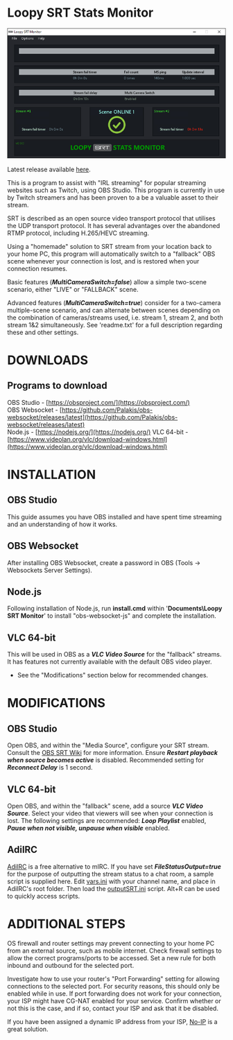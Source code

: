 # Loopy SRT Stats Monitor

![Loopy SRT Stats Monitor](./srt_stats_monitor.png)
  
Latest release available [here](https://github.com/loopy750/SRT-Stats-Monitor/releases/latest).

This is a program to assist with "IRL streaming" for popular streaming websites such as Twitch, using OBS Studio. This program is currently in use by Twitch streamers and has been proven to a be a valuable asset to their stream.

SRT is described as an open source video transport protocol that utilises the UDP transport protocol. It has several advantages over the abandoned RTMP protocol, including H.265/HEVC streaming.

Using a "homemade" solution to SRT stream from your location back to your home PC, this program will automatically switch to a "fallback" OBS scene whenever your connection is lost, and is restored when your connection resumes.

Basic features (**_MultiCameraSwitch=false_**) allow a simple two-scene scenario, either "LIVE" or "FALLBACK" scene.

Advanced features (**_MultiCameraSwitch=true_**) consider for a two-camera multiple-scene scenario, and can alternate between scenes depending on the combination of cameras/streams used, i.e. stream 1, stream 2, and both stream 1&2 simultaneously. See 'readme.txt' for a full description regarding these and other settings.
  
  
  
  
DOWNLOADS
=========

Programs to download
--------------------
OBS Studio - [https://obsproject.com/](https://obsproject.com/)  
OBS Websocket - [https://github.com/Palakis/obs-websocket/releases/latest](https://github.com/Palakis/obs-websocket/releases/latest)  
Node.js - [https://nodejs.org/](https://nodejs.org/)
VLC 64-bit - [https://www.videolan.org/vlc/download-windows.html](https://www.videolan.org/vlc/download-windows.html)


INSTALLATION
============

OBS Studio
----------
This guide assumes you have OBS installed and have spent time streaming and an understanding of how it works.

OBS Websocket
-------------
After installing OBS Websocket, create a password in OBS (Tools -> Websockets Server Settings).

Node.js
-------
Following installation of Node.js, run __install.cmd__ within '__Documents\Loopy SRT Monitor__' to install "obs-websocket-js" and complete the installation.

VLC 64-bit
----------
This will be used in OBS as a **_VLC Video Source_** for the "fallback" streams. It has features not currently available with the default OBS video player.

* See the "Modifications" section below for recommended changes.


MODIFICATIONS
=============

OBS Studio
----------
Open OBS, and within the "Media Source", configure your SRT stream. Consult the [OBS SRT Wiki](https://obsproject.com/wiki/Streaming-With-SRT-Protocol) for more information. Ensure **_Restart playback when source becomes active_** is disabled. Recommended setting for **_Reconnect Delay_** is 1 second.

VLC 64-bit
----------
Open OBS, and within the "fallback" scene, add a source **_VLC Video Source_**. Select your video that viewers will see when your connection is lost. The following settings are recommended: **_Loop Playlist_** enabled, **_Pause when not visible, unpause when visible_** enabled.

AdiIRC
------

[AdiIRC](https://www.adiirc.com/) is a free alternative to mIRC. If you have set **_FileStatusOutput=true_** for the purpose of outputting the stream status to a chat room, a sample script is supplied here. Edit [vars.ini](https://raw.githubusercontent.com/loopy750/SRT-Stats-Monitor/master/modifications/adiirc/vars.ini) with your channel name, and place in AdiIRC's root folder. Then load the [outputSRT.ini](https://raw.githubusercontent.com/loopy750/SRT-Stats-Monitor/master/modifications/adiirc/outputSRT.ini) script. Alt+R can be used to quickly access scripts.


ADDITIONAL STEPS
================
OS firewall and router settings may prevent connecting to your home PC from an external source, such as mobile internet. Check firewall settings to allow the correct programs/ports to be accessed. Set a new rule for both inbound and outbound for the selected port.

Investigate how to use your router's "Port Forwarding" setting for allowing connections to the selected port. For security reasons, this should only be enabled while in use. If port forwarding does not work for your connection, your ISP might have CG-NAT enabled for your service. Confirm whether or not this is the case, and if so, contact your ISP and ask that it be disabled.

If you have been assigned a dynamic IP address from your ISP, [No-IP](https://www.noip.com/) is a great solution.
